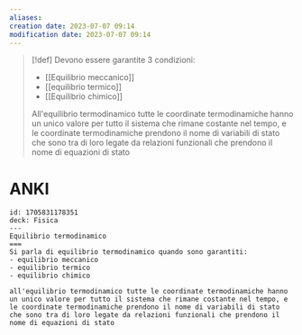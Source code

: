 ```yaml
---
aliases: 
creation date: 2023-07-07 09:14
modification date: 2023-07-07 09:14
---
```


>[!def]
>Devono essere garantite 3 condizioni:
>- [[Equilibrio meccanico]]
>- [[equilibrio termico]]
>- [[Equilibrio  chimico]]
>
>All'equilibrio termodinamico tutte le coordinate termodinamiche hanno un unico valore per tutto il sistema che rimane costante nel tempo, e le coordinate termodinamiche prendono il nome di variabili di stato che sono tra di loro legate da relazioni funzionali che prendono il nome di equazioni di stato


# ANKI

```anki
id: 1705831178351
deck: Fisica
---
Equilibrio termodinamico
===
Si parla di equilibrio termodinamico quando sono garantiti:
- equilibrio meccanico
- equilibrio termico
- equilibrio chimico

all'equilibrio termodinamico tutte le coordinate termodinamiche hanno un unico valore per tutto il sistema che rimane costante nel tempo, e le coordinate termodinamiche prendono il nome di variabili di stato che sono tra di loro legate da relazioni funzionali che prendono il nome di equazioni di stato
```
